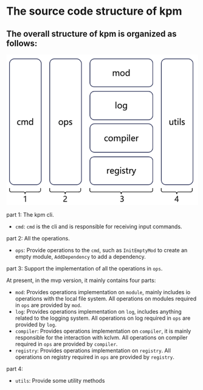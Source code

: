 # The source code structure of kpm

## The overall structure of kpm is organized as follows:

![code_struct_mvp](./images/code_struct_mvp.png)

part 1: The kpm cli.
- `cmd`:  `cmd` is the cli and is responsible for receiving input commands.

part 2: All the operations.
- `ops`: Provide operations to the `cmd`, such as `InitEmptyMod` to create an empty module, `AddDependency` to add a dependency.

part 3: Support the implementation of all the operations in `ops`.

At present, in the mvp version, it mainly contains four parts: 

- `mod`: Provides operations implementation on `module`, mainly includes io operations with the local file system. All operations on modules required in `ops` are provided by `mod`.
- `log`: Provides operations implementation on `log`, includes anything related to the logging system. All operations on log required in `ops` are provided by `log`.
- `compiler`: Provides operations implementation on `compiler`, it is mainly responsible for the interaction with kclvm. All operations on compiler required in `ops` are provided by `compiler`.
- `registry`: Provides operations implementation on `registry`. All operations on registry required in `ops` are provided by `registry`.

part 4:
- `utils`: Provide some utility methods 

